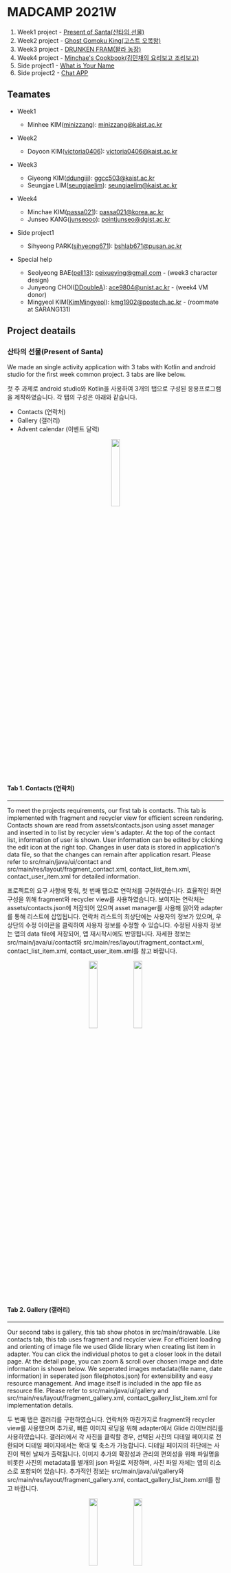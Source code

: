 # MADCAMP 2021W

1. Week1 project - [Present of Santa(산타의 선물)](#산타의-선물present-of-santa)
2. Week2 project - [Ghost Gomoku King(고스트 오목왕)](#고스트-오목왕-ghost-gomoku-king)
3. Week3 project - [DRUNKEN FRAM(꽐라 농장)](#drunken-farm-꽐라-농장)
4. Week4 project - [Minchae's Cookbook(김민채의 요리보고 조리보고)](#김민채-그녀의-요리가-시작된다)
5. Side project1 - [What is Your Name](#2021w-몰입캠프-3분반-이름-맞추기)
6. Side project2 - [Chat APP](#chat-app)

## Teamates

* Week1
    * Minhee KIM(<a href="https://github.com/minizzang">minizzang</a>): minizzang@kaist.ac.kr

* Week2
    * Doyoon KIM(<a href="https://github.com/victoria0406">victoria0406</a>): victoria0406@kaist.ac.kr

* Week3
    * Giyeong KIM(<a href="https://github.com/ddungiii">ddungiii</a>): ggcc503@kaist.ac.kr
    * Seungjae LIM(<a href="https://github.com/seungjaelim">seungjaelim</a>): seungjaelim@kaist.ac.kr

* Week4
    * Minchae KIM(<a href="https://github.com/passa021">passa021</a>): passa021@korea.ac.kr
    * Junseo KANG(<a href="https://github.com/junseooo">junseooo</a>): pointjunseo@dgist.ac.kr

* Side project1
    * Sihyeong PARK(<a href="https://github.com/sihyeong671">sihyeong671</a>): bshlab671@pusan.ac.kr

* Special help
    * Seolyeong BAE(<a href="https://github.com/pell13">pell13</a>): peixueying@gmail.com - (week3 character design)
    * Junyeong CHOI(<a href="https://github.com/DDoubleA">DDoubleA</a>): ace9804@unist.ac.kr - (week4 VM donor)
    * Mingyeol KIM(<a href="https://github.com/KimMingyeol">KimMingyeol</a>): kmg1902@postech.ac.kr - (roommate at SARANG131)

## Project deatails

### 산타의 선물(Present of Santa)

We made an single activity application with 3 tabs with Kotlin and android studio for the first week common project.
3 tabs are like below.

첫 주 과제로 android studio와 Kotlin을 사용하여 3개의 탭으로 구성된 응용프로그램을 제작하였습니다.
각 탭의 구성은 아래와 같습니다.

- Contacts (연락처)
- Gallery (갤러리)
- Advent calendar (이벤트 달력)



<p align="center">
  <img width="20%" src="https://user-images.githubusercontent.com/64083281/147923580-bf94fa43-a64d-4c2d-a444-f7f30b380d88.gif" />
</p>

#### Tab 1. Contacts (연락처)
***
To meet the projects requirements, our first tab is contacts. This tab is implemented with fragment and recycler view for efficient screen rendering.
Contacts shown are read from assets/contacts.json using asset manager and inserted in to list by recycler view's adapter.
At the top of the contact list, information of user is shown. User information can be edited by clicking the edit icon at the right top.
Changes in user data is stored in application's data file, so that the changes can remain after application resart.
Please refer to src/main/java/ui/contact and src/main/res/layout/fragment_contact.xml, contact_list_item.xml, contact_user_item.xml for detailed information.

프로젝트의 요구 사항에 맞춰, 첫 번째 탭으로 연락처를 구현하였습니다. 효율적인 화면 구성을 위해 fragment와 recycler view를 사용하였습니다. 
보여지는 연락처는 assets/contacts.json에 저장되어 있으며 asset manager를 사용해 읽어와 adapter를 통해 리스트에 삽입됩니다.
연락처 리스트의 최상단에는 사용자의 정보가 있으며, 우상단의 수정 아이콘을 클릭하여 사용자 정보를 수정할 수 있습니다.
수정된 사용자 정보는 앱의 data file에 저장되어, 앱 재시작시에도 반영됩니다.
자세한 정보는 src/main/java/ui/contact와 src/main/res/layout/fragment_contact.xml, contact_list_item.xml, contact_user_item.xml를 참고 바랍니다.


<p align="center">
  <img width="20%" src="https://user-images.githubusercontent.com/64083281/147923726-425695e4-06a3-473b-9142-a108f252904e.gif" />
  <img width="20%" src="https://user-images.githubusercontent.com/64083281/147923890-ac9e4d1a-91c5-4bff-9034-1aa6f21afff3.gif" />
</p>

#### Tab 2. Gallery (갤러리)
***
Our second tabs is gallery, this tab show photos in src/main/drawable. Like contacts tab, this tab uses fragment and recycler view. 
For efficient loading and orienting of image file we used Glide library when creating list item in adapter. 
You can click the individual photos to get a closer look in the detail page.
At the detail page, you can zoom & scroll over chosen image and date information is shown below.
We seperated images metadata(file name, date information) in seperated json file(photos.json) for extensibility and easy resource management.
And image itself is included in the app file as resource file.
Please refer to src/main/java/ui/gallery and src/main/res/layout/fragment_gallery.xml, contact_gallery_list_item.xml for implementation details.

두 번째 탭은 갤러리를 구현하였습니다. 연락처와 마찬가지로 fragment와 recycler view를 사용했으며 추가로, 빠른 이미지 로딩을 위해 adapter에서 Glide 라이브러리를 사용하였습니다. 갤러러에서 각 사진을 클릭할 경우, 선택된 사진의 디테일 페이지로 전환되며 디테일 페이지에서는 확대 및 축소가 가능합니다.
디테일 페이지의 하단에는 사진이 찍힌 날짜가 출력됩니다. 이미지 추가의 확장성과 관리의 편의성을 위해 파일명을 비롯한 사진의 metadata를 별개의 json 파일로 저장하며, 사진 파일 자체는 앱의 리소스로 포함되어 있습니다.
추가적인 정보는 src/main/java/ui/gallery와 src/main/res/layout/fragment_gallery.xml, contact_gallery_list_item.xml를 참고 바랍니다.

<p align="center">
  <img width="20%" src="https://user-images.githubusercontent.com/64083281/147918115-c98415bd-decd-4b9c-bcac-82f37e04c55b.gif" />
  <img width="20%" src="https://user-images.githubusercontent.com/64083281/147918348-2e78581e-ddfc-4be6-b43c-3db599517be0.gif" />
</p>

#### Tab 3. Advent calendar(이벤트 달력)
***
Last but not least, out final third tab is advent calendar!
An Advent calendar is a special calendar used to count the days of Advent in anticipation of Christmas.
You can open up the ornaments one at a time, one for each day to recieve small but pleasing presents.
You can also enjoy the joyful carol and feel the vibe of christmas.
Checkout the codes at src/main/java/ui/calendar and src/main/res/layout/fragment_calendar.xml to see how this is done.
Every ornament images used are carefully hand-drawn by **Minhee Kim** a.k.a. **minizzang**.
You can get a pleasant gift if you open the presents in right order.
```
You better watch out!
You better not cry!
You better not pout!
I'm telling you why,
Santa Claus is coming to town
He's making a list!
He's checking it twice!
He's gonna find out who's naughty or nice
Santa Claus is coming to town
```

마지막 자유 주제 탭은 재림절 달력을 만들어보았습니다. 재림절 달력은 크리스마스를 기다리며 하루에 하나씩 작은 선물을 열어볼 수 있는 달력입니다.
또한, 이 탭에서는 즐거운 캐럴을 들으며 연말 분위기에 흠뻑 취할 수 있습니다. 
자세한 구현은 src/main/java/ui/calendar와 src/main/res/layout/fragment_calendar.xml의 코드를 참고해주시길 바랍니다.
사용된 모든 장식품 이미지는 **김민희(minizzang)** 께서 손수 그리신 이미지입니다.
나쁜 아이는 선물을 받을 수 없어용~
```
울면 안 돼!
울면 안 돼!
산타할아버지는 우는 아이에겐
선물을 안 주신대
산타할아버지는 알고 계신대
누가 착한 앤지 나쁜 앤지
오늘밤에 다녀가신대
잠 잘 때나 일어날 때
짜증날 때 장난할 때도
산타할아버지는
모든 것을 알고 계신대
```

<p align="center">
  <img width="20%" src="https://user-images.githubusercontent.com/64083281/147918646-ff2b80be-012d-47e2-b896-f93a1d6e0557.gif" />
  <img width="20%" src="https://user-images.githubusercontent.com/64083281/147918804-d5541c9d-3351-426f-9702-98702958f285.gif" />
</p>

#### Credit
+ Minhee Kim(minizzang): minizzang@kaist.ac.kr
+ Huijong Jeong(huijjj): hui0213@postech.ac.kr

****** 

### 고스트 오목왕 (Ghost Gomoku King)
몰입캠프 2주차 과제로 실시간 오목 게임을 만들었습니다.
안드로이드 스튜디오와 코틀린을 사용하여 사용자 응용프로그램을 만들었으며, Node.js와 express를 사용하여 서버를 구축하였습니다.
추가적으로, 실시간 통신과 데이터 저장을 위해 socket.io와 MySQL을 사용하였으며, 사용자 로그인을 위해 카카오 SDK를 사용하였습니다.


We made real time five-in-a-row(gomoku) game for mad camp week 2 project.
We used android studio and Kotlin for making client application, and Node.js and express for server.
MySQL and socket.io are additionally used for real time communication and storing data.
Kakao SDK is used for user log-in.

### Credit
+ 박도윤(victoria0406): victoria0406@kaist.ac.kr
+ 정희종(huijjj): hui0213@postech.ac.kr

<img width="100%" src="https://user-images.githubusercontent.com/64083281/148896176-c1755e2e-826b-482c-b417-757c537e2d97.gif" />
<p align="center"><em>지금, 치타가 달리기 시작했다.</em></p>
<p align="center"><em>At the moment, the cheetah is on it's way.</em></p>

### Front-End (android studio, Kotlin)
사용자 응용 프로그램은 크게 3개의 화면으로 구성되어 있으며 구성은 아래와 같습니다.


Client application is consisted of following 3 activities.

+ 로그인 화면 (Log-in page)
+ 로비 화면 (Lobby page)
+ 대기 화면 (Waiting page)
+ 게임 화면 (Game page)

#### 로그인 화면 (Log-in page)
<p align="center">
    <img width="30%" src="https://user-images.githubusercontent.com/81007362/148932226-ee8578b1-caeb-4166-8688-7d4fb4250183.gif"/>
</p>

카카오 SDK에서 제공하는 API를 사용하여 로그인을 할 수 있는 페이지입니다.

You can log in using your kakao account. This is done by API provieded by kakao SDK.

#### 로비 화면 (Lobby page)
<p align="center">
    <img width="30%" src="https://user-images.githubusercontent.com/81007362/148932234-b15b7aec-0f13-4dfd-a6ea-c156e18eda84.gif"/>
    <img width="30%" src="https://user-images.githubusercontent.com/64083281/148900089-8115122c-c1f3-4ba6-9aed-77969a907ede.gif"/>
    <img width="30%" src="https://user-images.githubusercontent.com/81007362/148931735-02dc0a8c-4ba6-402f-b343-764e97b58d33.gif"/>
</p>

로그인 이후, 현재 참여 가능한 방들과 전체 랭킹을 확인할 수 있는 화면입니다.
좌측의 사이드 탭을 열어 자신의 프로필 이미지와 이름, 그리고 승리 횟수와 패배 횟수를 확인할 수 있습니다.
상단의 텍스트 입력창에 방 이름을 입력해 방에 참석하거나, 방 목록의 방을 클릭해 게임을 시작할 수 있습니다. 방 리스트 우 상단의 새로고침 버튼을 눌러 목록을 새로고침할 수 있습니다.
아래의 랭킹에선 총 승률을 기준으로 1, 2, 3등을 확인 할 수 있습니다. 유저 정보와 랭킹 정보는 http GET 요청을 통해, 방의 목록은 socket 통신을 통해 서버로부터 받아옵니다.
사이드뷰 하단의 로그아웃 버튼을 클릭해 로그아웃 할 수 있습니다.

This page is main lobby of your application. After logging in with kakao account in log-in page, you can see joinable rooms and ranking in this page.
You can see your profile image, name, and win lose count at side view by opening the side view at the top left.
You can either enter room name at the text input and click go button or click room at the list to start the game.
You can refresh the list with the refresh button at the top right of the list.
You can see the top 3 rankers at the bottom-side of the page according to win rate.
User data and Ranking data is fetched from the server using http GET request, and room list is fetch by socket communication.
You can log out via log out button at the bottom of the side view.

#### 대기 화면 (Waiting page)
<p align="center">
    <img width="30%" src="https://user-images.githubusercontent.com/64083281/148902084-99e9fdcd-4a11-44b1-a36f-ab572730d48f.gif" />
</p>

방을 생성한 이후, 상대가 들어올 때까지 대기하는 화면입니다. 유서 깊은 포켓몬 게임의 방식을 오마주하여 별도의 준비 버튼 없이 상대가 들어오고 눈이 마주치자마자 승부가 시작되므로,
대기 화면에서는 항상 긴장을 늦추지 말아야 합니다. 긴장감 조성을 돕기 위해 대기실에서는 웅장한 음악이 재생되며,
해당 음악은 전체 앱 컨셉을 따온 고스트 바둑왕의 대국 장면에 삽입된 음악입니다.

After creating a room, you have to wait in this page until the opponent joins. Following the fashion of good old Pokémon game, the match starts as soon as the opponent comes
without any additional ready logic. You should keep on your toe since you have no idea when will the opponent join. To help you to maintain your intention magnificent background music is played.
This music is from japanese animation *Hikaru's Go*.

#### 게임 화면 (Game page)
<p align="center">
    <img width="30%" src="https://user-images.githubusercontent.com/64083281/148900924-dea911e4-08b4-4878-b381-5c7a264b8dd6.gif" />
    <img width="30%" src="https://user-images.githubusercontent.com/64083281/148901737-2d631c7d-234c-4db4-b1ce-52aba2944529.gif" />
</p>

실제 게임이 진행되는 화면이며, 바둑판을 클릭하여 착수할 수 있습니다. 규칙으로는 국제 표준 오목 규칙인 _*고모쿠룰*_ 을 채택하였습니다. 
더 나은 사용자 경험을 위해, 바둑판은 바둑판계의 에르메스인 *비자나무* 의 이미지를 사용했습니다.
바둑알로 대화를 나누는 수담이 가능한 바둑과 달리, 오목에서는 대화를 통한 교란 역시 전략의 한 요소로 사용될 수 있으므로 채팅 기능을 구현하였습니다.
채팅은 우 하단의 채팅버튼을 눌러 생성되는 팝업에서 진행할 수 있습니다. 착수와 채팅은 socket 통신을 통해 구현되었습니다.
채팅 기능을 통해 마법의 문장을 입력할 경우 게임에서 승리하는 이스터에그가 존재합니다.

This page is the page where the actual game is done. For our gomoku game, we used the global standard _*gomoku rule*_.
You can set your stone by clicking the desired position at the Go board. For better user experience, we used *japanese nutmeg-yew's* image.
*Japanese nutmeg-yew* is the tree used to make a high-end state of an art Go board in real world.
Since distracting opponent with deft eloquence is part of the strategy in gomoku, we implemented chatting for you to test your skills.
Setting stone and Chatting function is implemented via socket.io.
There exists a magical secret sentence that you can send via chat and win in any situation. Try it out! 

### Back-End (Node.js, express, MySQL, http, socket.io)
Node.js 환경 위에서 express로 서버를 구축하였으며 클라이언트와의 통신을 위해 http와 socket.io를 사용합니다. 유저 정보 저장을 위한 데이터베이스로는 MySQL을 사용합니다.
자세한 설명은 아래의 코드와 주석을 참고 바랍니다.

We used express to create a server running on Node.js. To communicate with the client, we used http and socket.io. And last but not least, we used MySQL to store user data.
please refer to comments and code below for detailed infromation.

전체 코드는 다음 repository에서 확인 할 수 있습니다.

Whole code is at the following repository.

https://github.com/huijjj/madcamp_week2_back

```
const express = require('express');
const app = express();
const http = require('http').createServer(app);
const io = require('socket.io')(http);

app.use(express.urlencoded({extended: true}));
app.use(express.json());

const PORT = 443;
let roomSet = new Map(); // data structure for managing on going rooms

// db setting
const mysql = require('mysql');
const con = mysql.createConnection({
    host: 'localhost',
    user: 'root',
    password: '1234',
    database: 'express_db'
});

con.connect(function(err) {
    if(err) {
        throw err;
    }
});
        
// get user data with kakao id
// if user does not exists return empty array
// else return user data
app.get('/users/:kid', (req, res) => {
    const sql = `SELECT * FROM users WHERE id='${req.params.kid}'`;
    con.query(sql, function(err, result) {
        if (err) {
            throw err;
        }
        res.json({ user : result }); // sends empty list if user is not a member [] [{id: 1, name: "정희종", ... }]
    });
});

// get best 3 users according to win rate
app.get('/rank', (_, res) => {
    const sql = "SELECT * FROM users";
    con.query(sql, function(err, result) {
        if (err) {
            throw err;
        }
        const rank = result;
        rank.sort((a, b) => {
            const a_winrate = (a.win + a.lose) === 0 ? -1 : a.win / (a.win + a.lose);
            const b_winrbte = (b.win + b.lose) === 0 ? -1 : b.win / (b.win + b.lose);
            return a_winrate == b_winrbte ? (a.win == b.win ? (a.lose < b.lose ?  -1 : 1 ) : a.win > b.win ? -1 : 1) : (a_winrate > b_winrbte ? -1 : 1);
        });
        const ret = rank.slice(0, 3);
        res.json({ rank : rank });
    });
});

// for adding new user in DB
app.post('/users', (req, res) => {
    const kid = Number(req.body.kid);
    const name = String(req.body.name);
    const sql = "INSERT INTO users(id, name, win, lose) VALUES(?, ?, ?, ?)";
    con.query(sql, [ kid, name, 0, 0 ], function(err, result) {
        if(err) {
            throw err;
        }
        res.send(result);
    });
});

io.on('connection', (socket) => {

    // handling join event
    socket.on('join', (room, name, kid) => {
        if(roomSet.has(room)) { // if this room already exist
            if(roomSet.get(room).length == 1) { // able to join
                roomSet.set(room, [ roomSet.get(room)[0], { id: socket.id, name: name, kid: kid } ]); // update room data structure
                socket.join(room); // join socket to given room
                io.to(roomSet.get(room)[0].id).emit('start', "black", roomSet.get(room)[1].name);
                io.to(roomSet.get(room)[1].id).emit('start', "white", roomSet.get(room)[0].name);
            }
            else { // room already occupied
                io.to(socket.id).emit('invalid room name'); // send error message to client, client should handle this error event
            }
        }
        else {  // room does not exist
            // create and join
            socket.join(room);
            roomSet.set(room, [{ id: socket.id, name: name, kid: kid }]);
        }
    });
    
    // handling rejoin event
    socket.on('rejoin', (room) => {
        // client re-joins the room after activity change for 
        socket.join(room);
    });

    // handling leave event
    socket.on('leave', (room) => {
        socket.leave(room); // leave room
        if(roomSet.has(room)) {
            if(roomSet.get(room).length == 1) {
                roomSet.delete(room); // update room data structure
            }
        }
    });
  
    // handling set go event
    socket.on('set go', (room, color, X, Y) => {
        io.to(room).emit('set go', color, X, Y);
    });

    // handling game end event
    socket.on('game end',(room, winner)=>{
        io.to(room).emit('game result', winner); // send game results to client
        roomSet.delete(room); // update room data structure
    });

    // handling win event
    socket.on('win', (kid) => {
        // get use data
        const get_sql = `SELECT * FROM users WHERE id='${kid}'`;
        con.query(get_sql, function(err, result) {
            if (err) { // can't get user data from db
                throw err;
            }
            if(result.length == 1) { // if fetching user data from db is successful
                // update db
                const win = Number(result[0].win) + 1;
                const patch_sql = `UPDATE users SET win=${win} WHERE id='${kid}'`;
                con.query(patch_sql, function(err, _) {
                    if(err) {
                        throw err;
                    }
                });
            }
        });
    });

    // handling lose event
    socket.on('lose', (kid) => {
        // get user data
        const get_sql = `SELECT * FROM users WHERE id='${kid}'`;
        con.query(get_sql, function(err, result) { // can't get user data from db
            if (err) { // can't get user data from db
                throw err;
            }
            if(result.length == 1) { // if fetching user data from db is successful
                // update db
                const lose = Number(result[0].lose) + 1;
                const patch_sql = `UPDATE users SET lose=${lose} WHERE id='${kid}'`;
                con.query(patch_sql, function(err, _) {
                    if(err) {
                        throw err;
                    }
                });
            }
        });
    });

    // handling room event
    socket.on('rooms', () => {
        const ret = []
        const nameRet = []
        roomSet.forEach((v, k, _) => { // find joinable rooms
            if(v.length === 1) {
                ret.push(k);
                nameRet.push(v[0].name);
            }
        });
        io.to(socket.id).emit('rooms', ret, nameRet);
    });

    // handling msg event
    socket.on('msg', (room, name, msg) => {
        console.log("(msg)", room, name, msg);
        io.to(room).emit(name, msg);
    });

    // handling disconnect event
    socket.on('disconnect', async () => {
        console.log(socket.id, "(disconnect)");
    });
});

http.listen(PORT, () => {
    console.log(`listening to port ${PORT}`);
});
```

******

### DRUNKEN FARM (꽐라 농장)

<div>
  <img width="33%" src="https://user-images.githubusercontent.com/64083281/149874704-27812e65-86e1-4848-9b1e-249e3d6d02f0.gif" />
  <img width="33%" src="https://user-images.githubusercontent.com/64083281/149874703-40b41f5e-d272-4097-9b02-734202a5c63f.gif" />
  <img width="33%" src="https://user-images.githubusercontent.com/64083281/149874702-67829a93-29e8-4680-b195-24abe5d9f725.gif" />
</div>
<p align="center"><em>special thanks to gifted artist, SEOLYEONG BAE(<a href="https://github.com/pell13">pell13</a>, peixueying@gmail.com)</em></p>

----

<p align="center"><em>평화로운 카이스트, 어느날 시험지가 바뀌는 사건이 발생했다.</em></p>
<p align="center"><em>류 교수님께서, 대학원 시험지를 학부생에게 주고 만 것이었다...</em></p>
<br>
<p align="center"><em>보기만 해도 정신이가 아찔해지는 난이도에 학부생들은 그만 정신을 잃고 말았다.</em></p>
<p align="center"><em>더 이상 맨 정신으로 살아갈 수 없게 되어 버린 그들은 동물이 되고 마는데...</em></p>
<br>
<p align="center"><em>그들을 무사히 창업 휴학의 유혹과 급성 알콜 중독으로부터 지켜내어 무사히 졸업을 시켜보자!</em></p>


### Credit
+ Giyeong KIM(<a href="https://github.com/ddungiii">ddungiii</a>): ggcc503@kaist.ac.kr
+ Huijong JEONG(<a href="https://github.com/huijjj">huijjj</a>): hyojadong_bulhyoja@kaist.ac.kr
+ Seungjae LIM(<a href="https://github.com/SeungjaeLim">seungjaelim</a>): seungjaelim@kaist.ac.kr

******

### 김민채, 그녀의 요리가 시작된다..!

사이트 주소 : http://192.249.18.176/

<img width="100%" src="https://user-images.githubusercontent.com/64083281/150281161-e6b3f787-b1a5-4edf-b49d-9fed4cf73c18.gif" />

---
#### 김민채의 요리보고 조리보고

|main|
|--|
|<img src="https://user-images.githubusercontent.com/96764875/151125184-7c7eafd0-5262-452b-a0a3-8537d341a1d9.gif" />|

- 처음 링크에 접속하였을 때 화면입니다.
  - 요리를 시작하는 사람들을 위해 자신만의 레시피를 저장할 수 있는 사이트를 구현하였습니다.
  - 로그인과 회원가입을 통해 사이트를 이용할 수 있도록 하였습니다.

|login|
|--|
|<img src="https://user-images.githubusercontent.com/96764875/151126733-d796b097-2cf6-424d-a788-3a352a8393e9.gif" />|

- `기존 회원이신가요?` 링크를 누를 경우 로그인 화면으로 넘어갑니다.
  - input 칸에 ID와 PW를 입력받아 db에 존재하는 회원일 경우 로그인이 완료되고 홈 화면으로 넘어갑니다.
  - 실수로 로그인 화면에 들어온 사람들을 위하여 `아이디가 없으신가요?` 링크를 누를 경우 회원가입 화면으로 넘어갈 수 있도록 하였습니다.

|register|
|--|
|<img src="https://user-images.githubusercontent.com/96764875/151126489-3deaf822-f7ea-4c99-bac5-7d99a77263d5.gif" />|

- `신규 회원이신가요?` 링크를 누를 경우 회원가입 화면으로 넘어갑니다.
  - 회원가입 화면에서는 ID, PW, Nickname을 받고, PW의 경우 같은 비밀번호를 한 번 더 입력받아 올바르게 입력하였는지 확인합니다.
  - Nickname의 경우 홈 화면에서 Nickname을 통해 사용자를 환영하는 문구를 볼 수 있습니다.

---
#### 기능 소개

|home|
|--|
|<img src="https://user-images.githubusercontent.com/63199133/151129931-f130cd39-b518-4baf-9d7f-fcd24437e402.png" />|

- 로그인이 성공한 후의 화면입니다. url로 사용자의 ID를 받기 때문에 아이디 별로 고유의 웹사이트를 띄우게 됩니다.
  - 우측 상단에는 회원가입에서 설정한 Nickname으로 사용자를 반겨줍니다. 또한 옆의 로그아웃 버튼을 통해 다른 사용자로 로그인할 수 있습니다.
  - 수평으로 정렬된 하얀색 배경의 레시피는 즐겨찾기 기능으로 추가해놓은 레시피들입니다.
  - 수직으로 정렬된 푸른색 배경의 레시피는 사용자가 저장한 모든 레시피들입니다.

|search|
|--|
|<img src="https://user-images.githubusercontent.com/96764875/151154776-467bf5a1-474e-43f2-877e-680d3ffe9612.gif" />|

- 수직 방향으로 정렬해놓은 레시피의 상단에 있는 돋보기 모양을 누르면 검색이 가능합니다.
  - 사용자가 저장해놓은 레시피들 중 알고 싶은 요리 레시피를 확인할 수 있습니다.

|add|
|--|
|<img src="https://user-images.githubusercontent.com/96764875/151155035-91331fd2-55bc-4320-b7f4-e245551b08f6.gif" />|

- 우측 하단에 존재하는 플러팅 버튼을 통해 레시피를 추가할 수 있도록 하였습니다.
  - 레시피 등록의 경우 사진, 제목, 메모, 재료, 과정을 작성할 수 있습니다.
  - 이 모든 정보는 db에 저장되어 다음에 이 레시피를 보고 싶다면 바로 볼 수 있습니다.
  - 재료와 과정의 경우 문구 작성 후 십자 모양의 버튼을 누르면 곧바로 추가되는 모습을 확인할 수 있습니다.
  - 이들을 다시 삭제하고 싶다면 생성된 아이템을 클릭하면 곧바로 삭제가 가능합니다.

---
#### 레시피 세부사항 소개
|detail|
|--|
|<img src="https://user-images.githubusercontent.com/96764875/151156448-36775408-9bd4-4c90-961b-5ceec45e6ce0.gif" />|

- add 버튼으로 추가한 레시피들을 확인할 수 있는 화면입니다.
  - 홈 화면에서 볼 수 있는 레시피들을 클릭할 경우 detail 화면으로 넘어와 저장해놓은 요리 이름, 메모, 재료, 과정을 볼 수 있습니다.
  - 요리 이름 옆에는 버전을 선택할 수 있는 `dropdown menu`가 있는데, 이를 통해 버전별 재료와 과정의 상황을 확인할 수 있습니다.
  - 우측 상단에 있는 메뉴 버튼을 누르면 여러 버튼이 나옵니다. 레시피가 여러 버전이 있는 경우 5개의 버튼이 나오고 버전이 하나인 경우에는 4개의 버튼이 나옵니다.
  - 하나의 직선만 있는 버튼을 클릭할 경우 현재 버전을 삭제합니다.
  - 여러 직선이 있는 버튼을 클릭할 경우 이 레시피 전체를 삭제합니다.

|chart|
|--|
|<img src="https://user-images.githubusercontent.com/96764875/151156331-eb0ee2ea-8315-4396-bec2-b416e578c842.gif" />|

- 꺾은 선 모양의 버튼을 클릭할 경우 버전 별로 사용된 재료의 추이를 볼 수 있는 그래프를 볼 수 있습니다.

|add version|
|--|
|<img src="https://user-images.githubusercontent.com/96764875/151155884-a1fa4c9e-ecd1-4b30-b1bd-86cdf34941e6.gif" />|


- 펜 모양의 버튼을 클릭할 경우 이 레시피의 다음 버전을 추가할 수 있습니다.

---
#### Credit

+ 강준서(<a href="https://github.com/junseooo">junseooo</a>): pointjunseo@dgist.ac.kr
+ 김민채(<a href="https://github.com/passa021">passa021</a>): passa021@korea.ac.kr
+ 정희종(<a href="https://github.com/huijjj/">huijjj</a>): hui0213@postech.ac.kr

******

### 2021W 몰입캠프 3분반 이름 맞추기

<a href="https://huijjj.github.io/what-is-your-name/">3분반 친구들의 이름을 외워 보아요</a>

******

### chat-app
Simple chatting app using node and socket.io

Change the IP at /client/src/App.js line 10 to your IP before running the codes.

#### Simple setup

##### Client
```
cd ./client
npm start
```

##### Server
```
cd ./server
node app.js
```